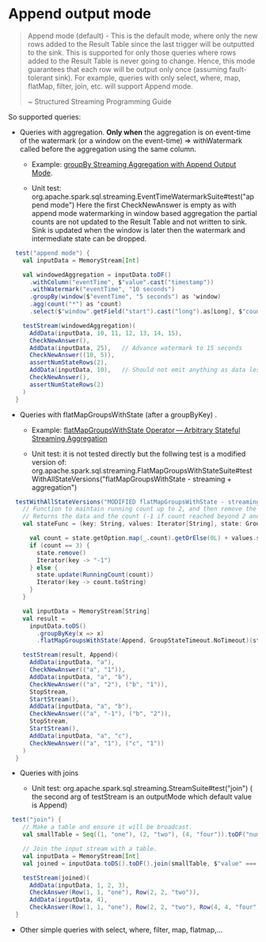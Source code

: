 # Append output mode

> Append mode (default) - This is the default mode, where only the new rows added to the Result Table since the last trigger will be outputted to the sink. This is supported for only those queries where rows added to the Result Table is never going to change. Hence, this mode guarantees that each row will be output only once (assuming fault-tolerant sink). For example, queries with only select, where, map, flatMap, filter, join, etc. will support Append mode.
>
> ~  Structured Streaming Programming Guide

So supported queries:

- Queries with aggregation. **Only when** the aggregation is on event-time of the watermark (or a window on the event-time) => withWatermark called before the aggregation using the same column.

  - Example: [groupBy Streaming Aggregation with Append Output Mode](https://jaceklaskowski.gitbooks.io/spark-structured-streaming/spark-sql-streaming-demo-groupBy-aggregation-append.html).

  - Unit test: org.apache.spark.sql.streaming.EventTimeWatermarkSuite#test("append mode")
    Here the first CheckNewAnswer is empty as with append mode watermarking in window based aggregation 
    the partial counts are not updated to the Result Table and not written to sink. 
    Sink is updated when the window is later then the watermark and intermediate state can be dropped.

```Scala
  test("append mode") {
    val inputData = MemoryStream[Int]

    val windowedAggregation = inputData.toDF()
      .withColumn("eventTime", $"value".cast("timestamp"))
      .withWatermark("eventTime", "10 seconds")
      .groupBy(window($"eventTime", "5 seconds") as 'window)
      .agg(count("*") as 'count)
      .select($"window".getField("start").cast("long").as[Long], $"count".as[Long])

    testStream(windowedAggregation)(
      AddData(inputData, 10, 11, 12, 13, 14, 15),
      CheckNewAnswer(),
      AddData(inputData, 25),   // Advance watermark to 15 seconds
      CheckNewAnswer((10, 5)),
      assertNumStateRows(2),
      AddData(inputData, 10),   // Should not emit anything as data less than watermark
      CheckNewAnswer(),
      assertNumStateRows(2)
    )
  }
```

- Queries with flatMapGroupsWithState (after a groupByKey) . 

  - Example: [flatMapGroupsWithState Operator — Arbitrary Stateful Streaming Aggregation](https://jaceklaskowski.gitbooks.io/spark-structured-streaming/spark-sql-streaming-KeyValueGroupedDataset-flatMapGroupsWithState.html)

  - Unit test: it is not tested directly but the follwing test is a modified version of:
  org.apache.spark.sql.streaming.FlatMapGroupsWithStateSuite#testWithAllStateVersions("flatMapGroupsWithState - streaming + aggregation") 

```Scala
  testWithAllStateVersions("MODIFIED flatMapGroupsWithState - streaming + aggregation") {
    // Function to maintain running count up to 2, and then remove the count
    // Returns the data and the count (-1 if count reached beyond 2 and state was just removed)
    val stateFunc = (key: String, values: Iterator[String], state: GroupState[RunningCount]) => {

      val count = state.getOption.map(_.count).getOrElse(0L) + values.size
      if (count == 3) {
        state.remove()
        Iterator(key -> "-1")
      } else {
        state.update(RunningCount(count))
        Iterator(key -> count.toString)
      }
    }

    val inputData = MemoryStream[String]
    val result =
      inputData.toDS()
        .groupByKey(x => x)
        .flatMapGroupsWithState(Append, GroupStateTimeout.NoTimeout)(stateFunc)

    testStream(result, Append)(
      AddData(inputData, "a"),
      CheckNewAnswer(("a", "1")),
      AddData(inputData, "a", "b"),
      CheckNewAnswer(("a", "2"), ("b", "1")),
      StopStream,
      StartStream(),
      AddData(inputData, "a", "b"),
      CheckNewAnswer(("a", "-1"), ("b", "2")),
      StopStream,
      StartStream(),
      AddData(inputData, "a", "c"),
      CheckNewAnswer(("a", "1"), ("c", "1"))
    )
  }
```
- Queries with joins

  - Unit test: org.apache.spark.sql.streaming.StreamSuite#test("join")
    ( the second arg of testStream is an outputMode which default value is Append)

```Scala
 test("join") {
    // Make a table and ensure it will be broadcast.
    val smallTable = Seq((1, "one"), (2, "two"), (4, "four")).toDF("number", "word")

    // Join the input stream with a table.
    val inputData = MemoryStream[Int]
    val joined = inputData.toDS().toDF().join(smallTable, $"value" === $"number")

    testStream(joined)(
      AddData(inputData, 1, 2, 3),
      CheckAnswer(Row(1, 1, "one"), Row(2, 2, "two")),
      AddData(inputData, 4),
      CheckAnswer(Row(1, 1, "one"), Row(2, 2, "two"), Row(4, 4, "four")))
  }

```

- Other simple queries with select, where, filter, map, flatmap,... 


